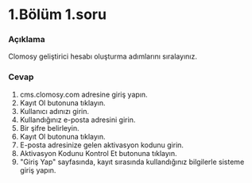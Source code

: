 # 1.Bölüm 1.soru

### Açıklama

Clomosy geliştirici hesabı oluşturma adımlarını sıralayınız.

### Cevap

1.  cms.clomosy.com adresine giriş yapın.
2.	Kayıt Ol butonuna tıklayın.
3.	Kullanıcı adınızı girin.
4.	Kullandığınız e-posta adresini girin.
5.	Bir şifre belirleyin.
6.	Kayıt Ol butonuna tıklayın.
7.	E-posta adresinize gelen aktivasyon kodunu girin.
8.	Aktivasyon Kodunu Kontrol Et butonuna tıklayın.
9.	"Giriş Yap" sayfasında, kayıt sırasında kullandığınız bilgilerle sisteme giriş yapın.
